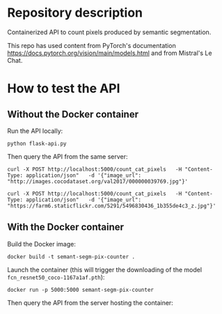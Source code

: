 # Repository description

Containerized API to count pixels produced by semantic segmentation.

This repo has used content from PyTorch's documentation https://docs.pytorch.org/vision/main/models.html and from Mistral's Le Chat.

# How to test the API

## Without the Docker container

Run the API locally:

```commandline
python flask-api.py
```

Then query the API from the same server:

```commandline
curl -X POST http://localhost:5000/count_cat_pixels   -H "Content-Type: application/json"   -d '{"image_url": "http://images.cocodataset.org/val2017/000000039769.jpg"}'
```

```commandline
curl -X POST http://localhost:5000/count_cat_pixels   -H "Content-Type: application/json"   -d '{"image_url": "https://farm6.staticflickr.com/5291/5496830436_1b355de4c3_z.jpg"}'
```

## With the Docker container

Build the Docker image:

```commandline
docker build -t semant-segm-pix-counter .
```

Launch the container (this will trigger the downloading of the model `fcn_resnet50_coco-1167a1af.pth`):

```commandline
docker run -p 5000:5000 semant-segm-pix-counter
```

Then query the API from the server hosting the container:

```commandline

```